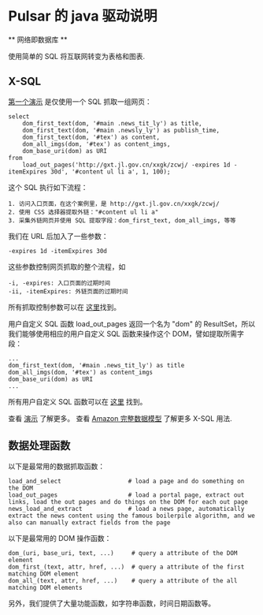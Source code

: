 Pulsar 的 java 驱动说明
===================
** 网络即数据库 **

使用简单的 SQL 将互联网转变为表格和图表.

## X-SQL

[第一个演示](src/main/java/ai/platon/pulsar/demo/News.java) 是仅使用一个 SQL 抓取一组网页：

    select
        dom_first_text(dom, '#main .news_tit_ly') as title,
        dom_first_text(dom, '#main .newsly_ly') as publish_time,
        dom_first_text(dom, '#tex') as content,
        dom_all_imgs(dom, '#tex') as content_imgs,
        dom_base_uri(dom) as URI
    from
        load_out_pages('http://gxt.jl.gov.cn/xxgk/zcwj/ -expires 1d -itemExpires 30d', '#content ul li a', 1, 100);

这个 SQL 执行如下流程：

    1. 访问入口页面，在这个案例里，是 http://gxt.jl.gov.cn/xxgk/zcwj/
    2. 使用 CSS 选择器提取外链："#content ul li a"
    3. 采集外链网页并使用 SQL 提取字段：dom_first_text, dom_all_imgs, 等等
    
我们在 URL 后加入了一些参数：

    -expires 1d -itemExpires 30d
    
这些参数控制网页抓取的整个流程，如

    -i, -expires: 入口页面的过期时间
    -ii, -itemExpires: 外链页面的过期时间

所有抓取控制参数可以在
[这里](https://github.com/platonai/pulsar/blob/master/pulsar-skeleton/src/main/kotlin/ai/platon/pulsar/common/options/LoadOptions.kt)找到。

用户自定义 SQL 函数 load_out_pages 返回一个名为 "dom" 的 ResultSet，所以我们能够使用相应的用户自定义 SQL 函数来操作这个 DOM，譬如提取所需字段：

    ...
    dom_first_text(dom, '#main .news_tit_ly') as title
    dom_all_imgs(dom, '#tex') as content_imgs
    dom_base_uri(dom) as URI
    ...

所有用户自定义 SQL 函数可以在 [这里](https://github.com/platonai/pulsar/tree/master/pulsar-ql/src/main/kotlin/ai/platon/pulsar/ql/h2/udfs) 找到。

查看 [演示](src/main/java/ai/platon/pulsar/demo) 了解更多。
查看 [Amazon 完整数据模型](https://github.com/platonai/pulsar/blob/master/pulsar-app/pulsar-sites-support/pulsar-site-amazon/src/main/resources/config/sites/amazon/crawl/parse/sql) 了解更多 X-SQL 用法.

## 数据处理函数
以下是最常用的数据抓取函数：
    
    load_and_select                   # load a page and do something on the DOM
    load_out_pages                    # load a portal page, extract out links, load the out pages and do things on the DOM for each out page
    news_load_and_extract             # load a news page, automatically extract the news content using the famous boilerpile algorithm, and we also can manually extract fields from the page

以下是最常用的 DOM 操作函数：

    dom_(uri, base_uri, text, ...)     # query a attribute of the DOM element
    dom_first_(text, attr, href, ...)  # query a attribute of the first matching DOM element
    dom_all_(text, attr, href, ...)    # query a attribute of the all matching DOM elements

另外，我们提供了大量功能函数，如字符串函数，时间日期函数等。
